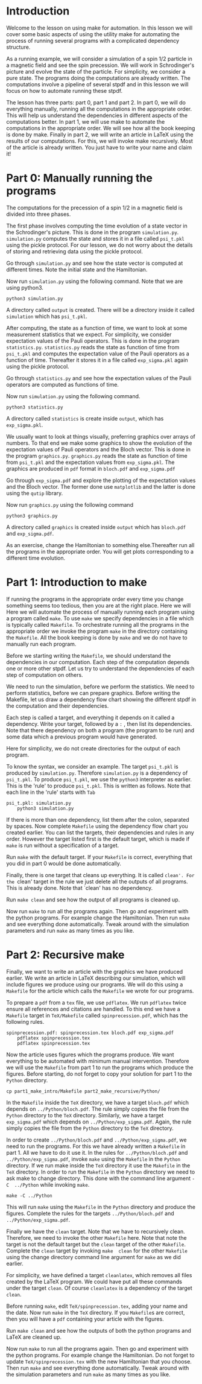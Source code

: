 Introduction
============

Welcome to the lesson on using make for automation. In this lesson we
will cover some basic aspects of using the utility make for automating
the process of running several programs with a complicated dependency
structure.

As a running example, we will consider a simulation of a spin 1/2
particle in a magnetic field and see the spin precession. We will work
in Schrodinger's picture and evolve the state of the particle. For
simplicity, we consider a pure state. The programs doing the
computations are already written. The computations involve a pipeline of
several stpdf and in this lesson we will focus on how to automate
running these stpdf.

The lesson has three parts: part 0, part 1 and part 2. In part 0, we
will do everything manually, running all the computations in the
appropriate order. This will help us understand the dependencies in
different aspects of the computations better. In part 1, we will use
make to automate the computations in the appropriate order. We will see
how all the book keeping is done by make. Finally in part 2, we will
write an article in LaTeX using the results of our computations. For
this, we will invoke make recursively. Most of the article is already
written. You just have to write your name and claim it!

Part 0: Manually running the programs
=====================================
The computations for the precession of a spin 1/2 in a magnetic field is 
divided into three phases.

The first phase involves computing the time evolution of a state vector 
in the Schrodinger's picture. This is done in the program 
`simulation.py`. `simulation.py` computes the state and stores it in a 
file called `psi_t.pkl` using the pickle protocol. For our lesson, we 
do not worry about the details of storing and retrieving data using the 
pickle protocol.

Go through `simulation.py` and see how the state vector is computed at
different times. Note the initial state and the Hamiltonian.

Now run `simulation.py` using the following command. Note that we are 
using python3.

```
python3 simulation.py
```

A directory called `output` is created. There will be a directory inside
it called `simulation` which has `psi_t.pkl`.

After computing, the state as a function of time, we want to look at 
some measurement statistics that we expect. For simplicity, we consider 
expectation values of the Pauli operators. This is done in the program 
`statistics.py`. `statistics.py` reads the state as function of time 
from `psi_t.pkl` and computes the expectation value of the Pauli 
operators as a function of time. Thereafter it stores it in a file 
called `exp_sigma.pkl` again using the pickle protocol.

Go through `statistics.py` and see how the expectation values of the 
Pauli operators are computed as functions of time.

Now run `simulation.py` using the following command.

```
python3 statistics.py
```

A directory called `statistics` is create inside `output`, which has
`exp_sigma.pkl`.

We usually want to look at things visually, preferring graphics over 
arrays of numbers. To that end we make some graphics to show the 
evolution of the expectation values of Pauli operators and the Bloch 
vector. This is done in the program `graphics.py`. `graphics.py` reads 
the state as function of time from `psi_t.pkl` and the expectation 
values from `exp_sigma.pkl`. The graphics are produced in `pdf` format 
in `bloch.pdf` and `exp_sigma.pdf`

Go through `exp_sigma.pdf` and explore the plotting of the expectation 
values and the Bloch vector. The former done use `matplotlib` and the 
latter is done using the `qutip` library.

Now run `graphics.py` using the following command
```
python3 graphics.py
```

A directory called `graphics` is created inside `output` which has 
`bloch.pdf` and `exp_sigma.pdf`.

As an exercise, change the Hamiltonian to something else.Thereafter run 
all the programs in the appropriate order. You will get plots 
corresponding to a different time evolution.

Part 1: Introduction to make
============================

If running the programs in the appropriate order every time you change 
something seems too tedious, then you are at the right place. Here we 
will Here we will automate the process of manually running each program 
using a program called `make`. To use `make` we specify dependencies in 
a file which is typically called `Makefile`. To orchestrate running all 
the programs in the appropriate order we invoke the program `make` in 
the directory containing the `Makefile`. All the book keeping is done 
by `make` and we do not have to manually run each program.

Before we starting writing the `Makefile`, we should understand the 
dependencies in our computation. Each step of the computation depends 
one or more other stpdf. Let us try to understand the dependencies of 
each step of computation on others.

We need to run the simulation, before we perform the statistics. We 
need to perform statistics, before we can prepare graphics. Before 
writing the Makefile, let us draw a dependency flow chart showing the 
different stpdf in the computation and their dependencies.

Each step is called a target, and everything it depends on it called a 
dependency. Write your target, followed by a `:` , then list its 
dependencies. Note that there dependency on both a program (the program 
to be run) and some data which a previous program would have generated.

Here for simplicity, we do not create directories for the output of 
each program.

To know the syntax, we consider an example. The target `psi_t.pkl` is 
produced by `simulation.py`. Therefore `simulation.py` is a dependency 
of `psi_t.pkl`. To produce `psi_t.pkl`, we use the `python3` 
interpreter as earlier. This is the 'rule' to produce `psi_t.pkl`. This 
is written as follows. Note that each line in the 'rule' starts with 
`Tab`
```
psi_t.pkl: simulation.py
    python3 simulation.py
```

If there is more than one dependency, list them after the colon, 
separated by spaces. Now complete `Makefile` using the dependency flow 
chart you created earlier. You can list the targets, their dependencies 
and rules in any order. However the target listed first is the default 
target, which is made if `make` is run without a specification of a 
target.

Run `make` with the default target. If your `Makefile` is correct, 
everything that you did in part 0 would be done automatically.

Finally, there is one target that cleans up everything. It is called 
`clean'. For the `clean' target in the rule we just delete all the 
outputs of all programs. This is already done. Note that `clean' has no 
dependency.

Run `make clean` and see how the output of all programs is cleaned up.

Now run `make` to run all the programs again. Then go and experiment 
with the python programs. For example change the Hamiltonian. Then run 
`make` and see everything done automatically. Tweak around with the 
simulation parameters and run `make` as many times as you like.

Part 2: Recursive make
======================

Finally, we want to write an article with the graphics we have produced 
earlier. We write an article in LaTeX describing our simulation, which 
will include figures we produce using our programs. We will do this 
using a `Makefile` for the article which calls the `Makefile` we wrote 
for our programs.

To prepare a `pdf` from a `tex` file, we use `pdflatex`. We run `pdflatex`
twice ensure all references and citations are handled. To this end we have
a `Makefile` target in `TeX/Makefile` called `spinprecession.pdf`, which has the
following rules.

```
spinprecession.pdf: spinprecession.tex bloch.pdf exp_sigma.pdf
	pdflatex spinprecession.tex
	pdflatex spinprecession.tex
```

Now the article uses figures which the programs produce. We want 
everything to be automated with minimum manual intervention. Therefore 
we will use the `Makefile` from part 1 to run the programs which 
produce the figures. Before starting, do not forget to copy your 
solution for part 1 to the `Python` directory.

```
cp part1_make_intro/Makefile part2_make_recursive/Python/
```

In the `Makefile` inside the `TeX` directory, we have a target 
`bloch.pdf` which depends on `../Python/bloch.pdf`. The rule simply 
copies the file from the `Python` directory to the `TeX` directory. 
Similarly, we have a target `exp_sigma.pdf` which depends on 
`../Python/exp_sigma.pdf`. Again, the rule simply copies the file from 
the `Python` directory to the `TeX` directory.

In order to create `../Python/bloch.pdf` and `../Python/exp_sigma.pdf`, 
we need to run the programs. For this we have already written a 
`Makefile` in part 1. All we have to do it use it. In the rules for 
`../Python/bloch.pdf` and `../Python/exp_sigma.pdf`, invoke `make` 
using the `Makefile` in the `Python` directory. If we run make inside 
the `TeX` directory it use the `Makefile` in the `TeX` directory. In 
order to run the `Makefile` in the `Python` directory we need to ask 
make to change directory. This done with the command line argument `-C 
../Python` while invoking `make`.

```
make -C ../Python
```

This will run `make` using the `Makefile` in the `Python` directory and 
produce the figures. Complete the rules for the targets 
`../Python/bloch.pdf` and `../Python/exp_sigma.pdf`.

Finally we have the `clean` target. Note that we have to recursively 
clean. Therefore, we need to invoke the other `Makefile` here. Note 
that note the target is not the default target but the `clean` target 
of the other `Makefile`. Complete the `clean` target by invoking `make 
clean` for the other `Makefile` using the change directory command line 
argument for `make` as we did earlier.

For simplicity, we have defined a target `cleanlatex`, which removes 
all files created by the LaTeX program. We could have put all these 
commands under the target `clean`. Of course `cleanlatex` is a 
dependency of the target `clean`.

Before running `make`, edit `TeX/spinprecession.tex`, adding your name 
and the date. Now run `make` in the `TeX` directory. If you `Makefile`s 
are correct, then you will have a `pdf` containing your article with 
the figures.

Run `make clean` and see how the outputs of both the python programs 
and LaTeX are cleaned up.

Now run `make` to run all the programs again. Then go and experiment 
with the python programs. For example change the Hamiltonian. Do not 
forget to update `TeX/spinprecession.tex` with the new Hamiltonian that 
you choose. Then run `make` and see everything done automatically. 
Tweak around with the simulation parameters and run `make` as many 
times as you like.

